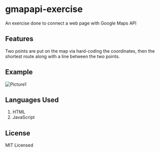 # gmapapi-exercise
An exercise done to connect a web page with Google Maps API

## Features

Two points are put on the map via hard-coding the coordinates, then the shortest route along with a line between the two points.

## Example

![Picture1](https://user-images.githubusercontent.com/29811408/133705785-76073c2b-68f1-41bb-a304-ca5822eccada.png)

## Languages Used

1. HTML
2. JavaScript

## License

MIT Licensed
